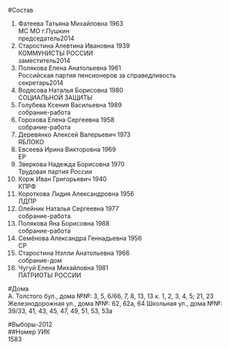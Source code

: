 #Состав  
1. Фатеева Татьяна Михайловна 1963  
    МС МО г.Пушкин  
    председатель2014  
2. Старостина Алевтина Ивановна 1939  
    КОММУНИСТЫ РОССИИ  
    заместитель2014  
3. Полякова Елена Анатольевна 1961  
    Российская партия пенсионеров за справедливость  
    секретарь2014  
4. Водясова Наталья Борисовна 1980  
    СОЦИАЛЬНОЙ ЗАЩИТЫ  
5. Голубева Ксения Васильевна 1989  
    собрание-работа  
6. Горохова Елена Сергеевна 1958  
    собрание-работа  
7. Деревянко Алексей Валерьевич 1973  
    ЯБЛОКО  
8. Евсеева Ирина Викторовна 1969  
    ЕР  
9. Зверкова Надежда Борисовна 1970  
    Трудовая партия России  
10. Корж Иван Григорьевич 1940  
    КПРФ  
11. Короткова Лидия Александровна 1956  
    ЛДПР  
12. Олейник Наталья Сергеевна 1977  
    собрание-работа  
13. Полякова Яна Борисовна 1988  
    собрание-работа  
14. Семёнова Александра Геннадьевна 1956  
    СР  
15. Старостина Нэлли Анатольевна 1966  
    собрание-дом  
16. Чугуй Елена Михайловна 1981  
    ПАТРИОТЫ РОССИИ  
  
#Дома  
А. Толстого бул., дома №№: 3, 5, 6/66, 7, 8, 13, 13 к. 1, 2, 3, 4, 5; 21, 23 Железнодорожная ул., дома №№: 62, 62а, 64 Школьная ул., дома №№: 39/33, 41, 43, 45, 47, 49, 51, 53, 53а  
  
#Выборы-2012  
##Номер УИК  
1583  
